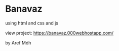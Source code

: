 # Banavaz

using html and css and js

view project: https://banavaz.000webhostapp.com/

by Aref Mdh

